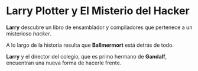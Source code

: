# Larry Plotter y El Misterio del Hacker

**Larry** descubre un libro de ensamblador y compiladores que pertenece a un misterioso _hacker_.

A lo largo de la historia resulta que **Ballmermort** está detrás de todo.

**Larry** y el director del colegio, que es primo hermano de **Gandalf**, encuentran una nueva forma de hacerle frente.
